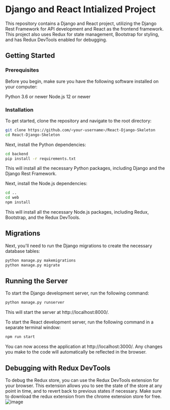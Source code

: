 # Django and React Intialized Project
This repository contains a Django and React project, utilizing the Django Rest Framework for API development and React as the frontend framework. This project also uses Redux for state management, Bootstrap for styling, and has Redux DevTools enabled for debugging.

## Getting Started
### Prerequisites
Before you begin, make sure you have the following software installed on your computer:

Python 3.6 or newer
Node.js 12 or newer
### Installation
To get started, clone the repository and navigate to the root directory:


```bash
git clone https://github.com/<your-username>/React-Django-Skeleton
cd React-Django-Skeleton
```
Next, install the Python dependencies:


```bash
cd backend
pip install -r requirements.txt
```
This will install all the necessary Python packages, including Django and the Django Rest Framework.


Next, install the Node.js dependencies:


```bash
cd ..
cd web
npm install
```
This will install all the necessary Node.js packages, including Redux, Bootstrap, and the Redux DevTools.

## Migrations
Next, you'll need to run the Django migrations to create the necessary database tables:


```bash
python manage.py makemigrations
python manage.py migrate
```
## Running the Server
To start the Django development server, run the following command:


```bash
python manage.py runserver
```
This will start the server at http://localhost:8000/.

To start the React development server, run the following command in a separate terminal window:


```bash
npm run start
```

You can now access the application at http://localhost:3000/. Any changes you make to the code will automatically be reflected in the browser.

## Debugging with Redux DevTools
To debug the Redux store, you can use the Redux DevTools extension for your browser. This extension allows you to see the state of the store at any point in time, and to revert back to previous states if necessary. Make sure to download the redux extension from the chrome extension store for free.
![image](https://user-images.githubusercontent.com/97781863/208782727-cd700ac6-c138-4688-b863-c02585123eaf.png)

